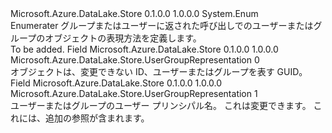 <Type Name="UserGroupRepresentation" FullName="Microsoft.Azure.DataLake.Store.UserGroupRepresentation">
  <TypeSignature Language="C#" Value="public enum UserGroupRepresentation" />
  <TypeSignature Language="ILAsm" Value=".class public auto ansi sealed UserGroupRepresentation extends System.Enum" />
  <TypeSignature Language="DocId" Value="T:Microsoft.Azure.DataLake.Store.UserGroupRepresentation" />
  <TypeSignature Language="VB.NET" Value="Public Enum UserGroupRepresentation" />
  <TypeSignature Language="F#" Value="type UserGroupRepresentation = " />
  <AssemblyInfo>
    <AssemblyName>Microsoft.Azure.DataLake.Store</AssemblyName>
    <AssemblyVersion>0.1.0.0</AssemblyVersion>
    <AssemblyVersion>1.0.0.0</AssemblyVersion>
  </AssemblyInfo>
  <Base>
    <BaseTypeName>System.Enum</BaseTypeName>
  </Base>
  <Docs>
    <summary>
            Enumerater グループまたはユーザーに返された呼び出しでのユーザーまたはグループのオブジェクトの表現方法を定義します。
            </summary>
    <remarks>To be added.</remarks>
  </Docs>
  <Members>
    <Member MemberName="ObjectID">
      <MemberSignature Language="C#" Value="ObjectID" />
      <MemberSignature Language="ILAsm" Value=".field public static literal valuetype Microsoft.Azure.DataLake.Store.UserGroupRepresentation ObjectID = int32(0)" />
      <MemberSignature Language="DocId" Value="F:Microsoft.Azure.DataLake.Store.UserGroupRepresentation.ObjectID" />
      <MemberSignature Language="VB.NET" Value="ObjectID" />
      <MemberSignature Language="F#" Value="ObjectID = 0" Usage="Microsoft.Azure.DataLake.Store.UserGroupRepresentation.ObjectID" />
      <MemberType>Field</MemberType>
      <AssemblyInfo>
        <AssemblyName>Microsoft.Azure.DataLake.Store</AssemblyName>
        <AssemblyVersion>0.1.0.0</AssemblyVersion>
        <AssemblyVersion>1.0.0.0</AssemblyVersion>
      </AssemblyInfo>
      <ReturnValue>
        <ReturnType>Microsoft.Azure.DataLake.Store.UserGroupRepresentation</ReturnType>
      </ReturnValue>
      <MemberValue>0</MemberValue>
      <Docs>
        <summary>
            オブジェクトは、変更できない ID、ユーザーまたはグループを表す GUID。
            </summary>
      </Docs>
    </Member>
    <Member MemberName="UserPrincipalName">
      <MemberSignature Language="C#" Value="UserPrincipalName" />
      <MemberSignature Language="ILAsm" Value=".field public static literal valuetype Microsoft.Azure.DataLake.Store.UserGroupRepresentation UserPrincipalName = int32(1)" />
      <MemberSignature Language="DocId" Value="F:Microsoft.Azure.DataLake.Store.UserGroupRepresentation.UserPrincipalName" />
      <MemberSignature Language="VB.NET" Value="UserPrincipalName" />
      <MemberSignature Language="F#" Value="UserPrincipalName = 1" Usage="Microsoft.Azure.DataLake.Store.UserGroupRepresentation.UserPrincipalName" />
      <MemberType>Field</MemberType>
      <AssemblyInfo>
        <AssemblyName>Microsoft.Azure.DataLake.Store</AssemblyName>
        <AssemblyVersion>0.1.0.0</AssemblyVersion>
        <AssemblyVersion>1.0.0.0</AssemblyVersion>
      </AssemblyInfo>
      <ReturnValue>
        <ReturnType>Microsoft.Azure.DataLake.Store.UserGroupRepresentation</ReturnType>
      </ReturnValue>
      <MemberValue>1</MemberValue>
      <Docs>
        <summary>
            ユーザーまたはグループのユーザー プリンシパル名。 これは変更できます。 これには、追加の参照が含まれます。
            </summary>
      </Docs>
    </Member>
  </Members>
</Type>